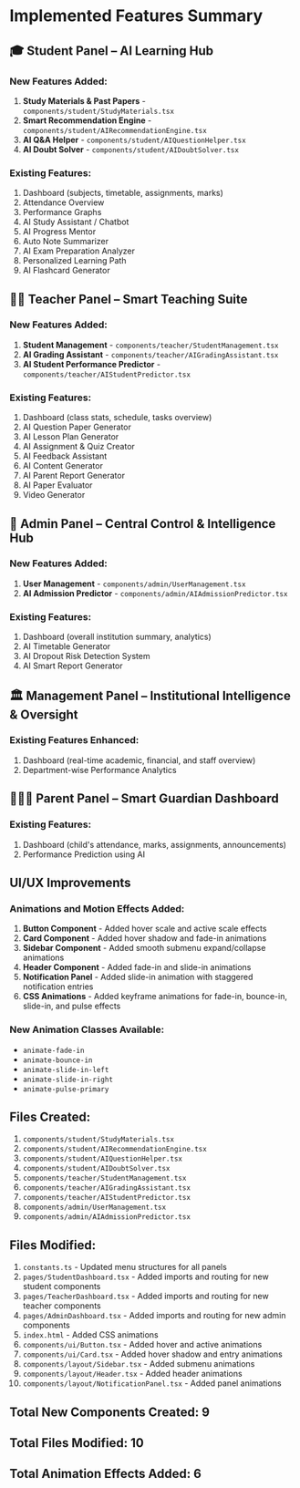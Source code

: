 # Implemented Features Summary

## 🎓 Student Panel – AI Learning Hub

### New Features Added:
1. **Study Materials & Past Papers** - `components/student/StudyMaterials.tsx`
2. **Smart Recommendation Engine** - `components/student/AIRecommendationEngine.tsx`
3. **AI Q&A Helper** - `components/student/AIQuestionHelper.tsx`
4. **AI Doubt Solver** - `components/student/AIDoubtSolver.tsx`

### Existing Features:
1. Dashboard (subjects, timetable, assignments, marks)
2. Attendance Overview
3. Performance Graphs
4. AI Study Assistant / Chatbot
5. AI Progress Mentor
6. Auto Note Summarizer
7. AI Exam Preparation Analyzer
8. Personalized Learning Path
9. AI Flashcard Generator

## 👩‍🏫 Teacher Panel – Smart Teaching Suite

### New Features Added:
1. **Student Management** - `components/teacher/StudentManagement.tsx`
2. **AI Grading Assistant** - `components/teacher/AIGradingAssistant.tsx`
3. **AI Student Performance Predictor** - `components/teacher/AIStudentPredictor.tsx`

### Existing Features:
1. Dashboard (class stats, schedule, tasks overview)
2. AI Question Paper Generator
3. AI Lesson Plan Generator
4. AI Assignment & Quiz Creator
5. AI Feedback Assistant
6. AI Content Generator
7. AI Parent Report Generator
8. AI Paper Evaluator
9. Video Generator

## 🧩 Admin Panel – Central Control & Intelligence Hub

### New Features Added:
1. **User Management** - `components/admin/UserManagement.tsx`
2. **AI Admission Predictor** - `components/admin/AIAdmissionPredictor.tsx`

### Existing Features:
1. Dashboard (overall institution summary, analytics)
2. AI Timetable Generator
3. AI Dropout Risk Detection System
4. AI Smart Report Generator

## 🏛️ Management Panel – Institutional Intelligence & Oversight

### Existing Features Enhanced:
1. Dashboard (real-time academic, financial, and staff overview)
2. Department-wise Performance Analytics

## 👨‍👩‍👧 Parent Panel – Smart Guardian Dashboard

### Existing Features:
1. Dashboard (child's attendance, marks, assignments, announcements)
2. Performance Prediction using AI

## UI/UX Improvements

### Animations and Motion Effects Added:
1. **Button Component** - Added hover scale and active scale effects
2. **Card Component** - Added hover shadow and fade-in animations
3. **Sidebar Component** - Added smooth submenu expand/collapse animations
4. **Header Component** - Added fade-in and slide-in animations
5. **Notification Panel** - Added slide-in animation with staggered notification entries
6. **CSS Animations** - Added keyframe animations for fade-in, bounce-in, slide-in, and pulse effects

### New Animation Classes Available:
- `animate-fade-in`
- `animate-bounce-in`
- `animate-slide-in-left`
- `animate-slide-in-right`
- `animate-pulse-primary`

## Files Created:
1. `components/student/StudyMaterials.tsx`
2. `components/student/AIRecommendationEngine.tsx`
3. `components/student/AIQuestionHelper.tsx`
4. `components/student/AIDoubtSolver.tsx`
5. `components/teacher/StudentManagement.tsx`
6. `components/teacher/AIGradingAssistant.tsx`
7. `components/teacher/AIStudentPredictor.tsx`
8. `components/admin/UserManagement.tsx`
9. `components/admin/AIAdmissionPredictor.tsx`

## Files Modified:
1. `constants.ts` - Updated menu structures for all panels
2. `pages/StudentDashboard.tsx` - Added imports and routing for new student components
3. `pages/TeacherDashboard.tsx` - Added imports and routing for new teacher components
4. `pages/AdminDashboard.tsx` - Added imports and routing for new admin components
5. `index.html` - Added CSS animations
6. `components/ui/Button.tsx` - Added hover and active animations
7. `components/ui/Card.tsx` - Added hover shadow and entry animations
8. `components/layout/Sidebar.tsx` - Added submenu animations
9. `components/layout/Header.tsx` - Added header animations
10. `components/layout/NotificationPanel.tsx` - Added panel animations

## Total New Components Created: 9
## Total Files Modified: 10
## Total Animation Effects Added: 6